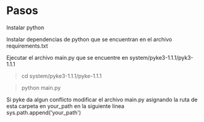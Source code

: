 # Pasos

Instalar python

Instalar dependencias de python que se encuentran en el archivo requirements.txt

Ejecutar el archivo main.py que se encuentre en system/pyke3-1.1.1/pyk3-1.1.1

>cd system/pyke3-1.1.1/pyke-1.1.1

>python main.py

Si pyke da algun conflicto modificar el archivo main.py asignando la ruta de esta carpeta en your_path en la siguiente linea 
sys.path.append('your_path')